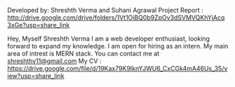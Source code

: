 Developed by: Shreshth Verma and Suhani Agrawal
Project Report : http://drive.google.com/drive/folders/1Vt1OiBQ0b9ZpOv3dSVMVQKhYjAcq3xGe?usp=share_link

Hey, Myself Shreshth Verma 
I am a web developer enthusiast, looking forward to expand my knowledge. I am open for hiring as an intern. My main area of intrest is MERN stack. 
You can contact me at shreshthv11@gmail.com
My CV : https://drive.google.com/file/d/19Kax79K9IknYJWU6_CxCGk4mA46Us_35/view?usp=share_link
